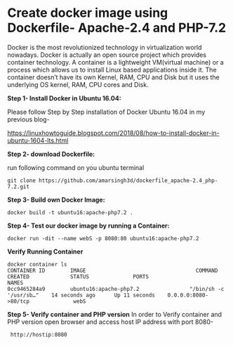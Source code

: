 # Create docker image using Dockerfile- Apache-2.4 and PHP-7.2
Docker is the most revolutionized technology in virtualization world nowadays. Docker is actually an open source project which provides container technology. A container is a lightweight VM(virtual machine) or a process which allows us to install Linux based applications inside it. The container doesn’t have its own Kernel, RAM, CPU and Disk but it uses the underlying OS kernel, RAM, CPU cores and Disk.

**Step 1- Install Docker in Ubuntu 16.04:**

Please follow Step by Step installation of Docker Ubuntu 16.04 in my previous blog- 

https://linuxhowtoguide.blogspot.com/2018/08/how-to-install-docker-in-ubuntu-1604-lts.html

**Step 2-  download Dockerfile:**

run following command on you ubuntu terminal
```
git clone https://github.com/amarsingh3d/dockerfile_apache-2.4_php-7.2.git

```

**Step 3- Build own Docker Image:**
```
docker build -t ubuntu16:apache-php7.2 .
```

**Step 4- Test our docker image by running a Container:**
```
docker run -dit --name webS -p 8080:80 ubuntu16:apache-php7.2
```
**Verify Running Container**
```
docker container ls
CONTAINER ID        IMAGE                                   COMMAND                  CREATED             STATUS              PORTS                        NAMES
0cc9465284a9        ubuntu16:apache-php7.2                "/bin/sh -c '/usr/sb…"    14 seconds ago      Up 11 seconds    0.0.0.0:8080->80/tcp              webS
```

**Step 5- Verify container and PHP version**
In order to Verify container and PHP version open browser and access host IP address with port 8080-
```
 http://hostip:8080
```



